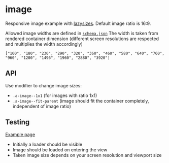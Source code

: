 # image

Responsive image example with [lazysizes](http://afarkas.github.io/lazysizes). Default image ratio is 16:9.

Allowed image widths are defined in [`schema.json`](./schema.json)
The width is taken from rendered container dimension (different screen resolutions are respected and multiplies the width accordingly)

```
["100", "180", "230", "290", "320", "360", "460", "580", "640", "760", "960", "1200", "1496", "1960", "2880", "3920"]
```

## API

Use modifier to change image sizes:

* `.a-image--1x1` (for images with ratio 1x1)
* `.a-image--fit-parent` (image should fit the container completely, independent of image ratio)

## Testing

[Example page](http://localhost:8081/example-patterns)
 
* Initially a loader should be visible
* Image should be loaded on entering the view
* Taken image size depends on your screen resolution and viewport size
